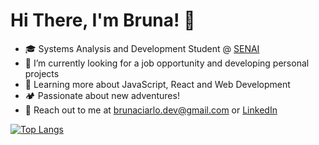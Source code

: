 <h1>Hi There, I'm Bruna! 👋</h1>

- 🎓 Systems Analysis and Development Student @ [SENAI](https://www.senairs.org.br/faculdade-senai)
- 📖 I’m currently looking for a job opportunity and developing personal projects
- 🌱 Learning more about JavaScript, React and Web Development
- 🏕️ Passionate about new adventures!
- 📧 Reach out to me at brunaciarlo.dev@gmail.com or [LinkedIn](https://www.linkedin.com/in/bruna-ciarlo-9529a3255/)

  
[![Top Langs](https://github-readme-stats.vercel.app/api/top-langs/?username=brunaciarlo&layout=compact&theme=one_dark_pro)](https://github.com/anuraghazra/github-readme-stats)
